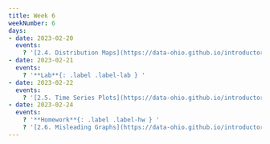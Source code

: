 ```yaml
---
title: Week 6
weekNumber: 6
days:
- date: 2023-02-20
  events:
    ? '[2.4. Distribution Maps](https://data-ohio.github.io/introductory-data-science/2/4/2_4_distribution.html)'
- date: 2023-02-21
  events:
    ? '**Lab**{: .label .label-lab } '
- date: 2023-02-22
  events:
    ? '[2.5. Time Series Plots](https://data-ohio.github.io/introductory-data-science/2/5/2_5_time_series.html)'
- date: 2023-02-24
  events:
    ? '**Homework**{: .label .label-hw } '
    ? '[2.6. Misleading Graphs](https://data-ohio.github.io/introductory-data-science/2/6/2_6_misleading.html)'
---
```

